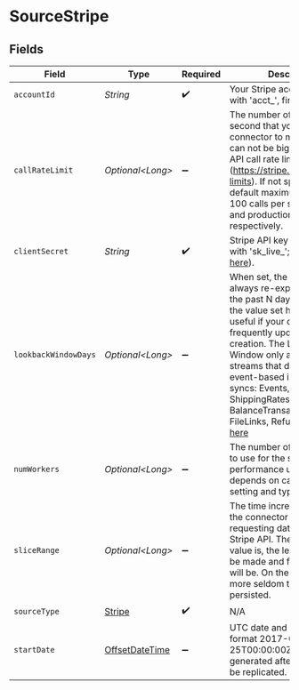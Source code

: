 # SourceStripe


## Fields

| Field                                                                                                                                                                                                                                                                                                                                                                                                                                                         | Type                                                                                                                                                                                                                                                                                                                                                                                                                                                          | Required                                                                                                                                                                                                                                                                                                                                                                                                                                                      | Description                                                                                                                                                                                                                                                                                                                                                                                                                                                   | Example                                                                                                                                                                                                                                                                                                                                                                                                                                                       |
| ------------------------------------------------------------------------------------------------------------------------------------------------------------------------------------------------------------------------------------------------------------------------------------------------------------------------------------------------------------------------------------------------------------------------------------------------------------- | ------------------------------------------------------------------------------------------------------------------------------------------------------------------------------------------------------------------------------------------------------------------------------------------------------------------------------------------------------------------------------------------------------------------------------------------------------------- | ------------------------------------------------------------------------------------------------------------------------------------------------------------------------------------------------------------------------------------------------------------------------------------------------------------------------------------------------------------------------------------------------------------------------------------------------------------- | ------------------------------------------------------------------------------------------------------------------------------------------------------------------------------------------------------------------------------------------------------------------------------------------------------------------------------------------------------------------------------------------------------------------------------------------------------------- | ------------------------------------------------------------------------------------------------------------------------------------------------------------------------------------------------------------------------------------------------------------------------------------------------------------------------------------------------------------------------------------------------------------------------------------------------------------- |
| `accountId`                                                                                                                                                                                                                                                                                                                                                                                                                                                   | *String*                                                                                                                                                                                                                                                                                                                                                                                                                                                      | :heavy_check_mark:                                                                                                                                                                                                                                                                                                                                                                                                                                            | Your Stripe account ID (starts with 'acct_', find yours <a href="https://dashboard.stripe.com/settings/account">here</a>).                                                                                                                                                                                                                                                                                                                                    |                                                                                                                                                                                                                                                                                                                                                                                                                                                               |
| `callRateLimit`                                                                                                                                                                                                                                                                                                                                                                                                                                               | *Optional\<Long>*                                                                                                                                                                                                                                                                                                                                                                                                                                             | :heavy_minus_sign:                                                                                                                                                                                                                                                                                                                                                                                                                                            | The number of API calls per second that you allow connector to make. This value can not be bigger than real API call rate limit (https://stripe.com/docs/rate-limits). If not specified the default maximum is 25 and 100 calls per second for test and production tokens respectively.                                                                                                                                                                       | 25                                                                                                                                                                                                                                                                                                                                                                                                                                                            |
| `clientSecret`                                                                                                                                                                                                                                                                                                                                                                                                                                                | *String*                                                                                                                                                                                                                                                                                                                                                                                                                                                      | :heavy_check_mark:                                                                                                                                                                                                                                                                                                                                                                                                                                            | Stripe API key (usually starts with 'sk_live_'; find yours <a href="https://dashboard.stripe.com/apikeys">here</a>).                                                                                                                                                                                                                                                                                                                                          |                                                                                                                                                                                                                                                                                                                                                                                                                                                               |
| `lookbackWindowDays`                                                                                                                                                                                                                                                                                                                                                                                                                                          | *Optional\<Long>*                                                                                                                                                                                                                                                                                                                                                                                                                                             | :heavy_minus_sign:                                                                                                                                                                                                                                                                                                                                                                                                                                            | When set, the connector will always re-export data from the past N days, where N is the value set here. This is useful if your data is frequently updated after creation. The Lookback Window only applies to streams that do not support event-based incremental syncs: Events, SetupAttempts, ShippingRates, BalanceTransactions, Files, FileLinks, Refunds. More info <a href="https://docs.airbyte.com/integrations/sources/stripe#requirements">here</a> |                                                                                                                                                                                                                                                                                                                                                                                                                                                               |
| `numWorkers`                                                                                                                                                                                                                                                                                                                                                                                                                                                  | *Optional\<Long>*                                                                                                                                                                                                                                                                                                                                                                                                                                             | :heavy_minus_sign:                                                                                                                                                                                                                                                                                                                                                                                                                                            | The number of worker thread to use for the sync. The performance upper boundary depends on call_rate_limit setting and type of account.                                                                                                                                                                                                                                                                                                                       | 1                                                                                                                                                                                                                                                                                                                                                                                                                                                             |
| `sliceRange`                                                                                                                                                                                                                                                                                                                                                                                                                                                  | *Optional\<Long>*                                                                                                                                                                                                                                                                                                                                                                                                                                             | :heavy_minus_sign:                                                                                                                                                                                                                                                                                                                                                                                                                                            | The time increment used by the connector when requesting data from the Stripe API. The bigger the value is, the less requests will be made and faster the sync will be. On the other hand, the more seldom the state is persisted.                                                                                                                                                                                                                            | 1                                                                                                                                                                                                                                                                                                                                                                                                                                                             |
| `sourceType`                                                                                                                                                                                                                                                                                                                                                                                                                                                  | [Stripe](../../models/shared/Stripe.md)                                                                                                                                                                                                                                                                                                                                                                                                                       | :heavy_check_mark:                                                                                                                                                                                                                                                                                                                                                                                                                                            | N/A                                                                                                                                                                                                                                                                                                                                                                                                                                                           |                                                                                                                                                                                                                                                                                                                                                                                                                                                               |
| `startDate`                                                                                                                                                                                                                                                                                                                                                                                                                                                   | [OffsetDateTime](https://docs.oracle.com/javase/8/docs/api/java/time/OffsetDateTime.html)                                                                                                                                                                                                                                                                                                                                                                     | :heavy_minus_sign:                                                                                                                                                                                                                                                                                                                                                                                                                                            | UTC date and time in the format 2017-01-25T00:00:00Z. Only data generated after this date will be replicated.                                                                                                                                                                                                                                                                                                                                                 | 2017-01-25T00:00:00Z                                                                                                                                                                                                                                                                                                                                                                                                                                          |